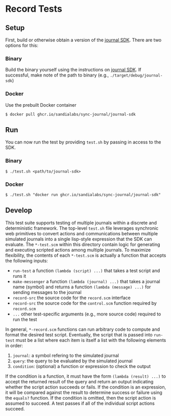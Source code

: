 # Record Tests

## Setup

First, build or otherwise obtain a version of the [journal SDK](https://github.com/sandialabs/sync-journal).
There are two options for this:

### Binary

 Build the binary yourself using the instructions on [journal SDK](https://github.com/sandialabs/sync-journal). If successful, make note of the path to binary (e.g., `./target/debug/journal-sdk`)

### Docker

Use the prebuilt Docker container

`$ docker pull ghcr.io/sandialabs/sync-journal/journal-sdk`

## Run

You can now run the test by providing `test.sh` by passing in access to the SDK.

### Binary

`$ ./test.sh <path/to/journal-sdk>`

### Docker

`$ ./test.sh "docker run ghcr.io/sandialabs/sync-journal/journal-sdk"`

## Develop

This test suite supports testing of multiple journals within a discrete and deterministic framework.
The top-level `test.sh` file leverages synchronic web primitives to convert actions and communications between multiple simulated journals into a single lisp-style expression that the SDK can evaluate.
The `*-test.scm` within this directory contain logic for generating and executing scripted actions among multiple journals.
To maximize flexibility, the contents of each `*-test.scm` is actually a function that accepts the following inputs:

- `run-test` a function `(lambda (script) ...)` that takes a test script and runs it
- `make-messenger` a function `(lambda (journal) ...)` that takes a journal name (symbol) and returns a function `(lambda (message) ...)` for sending messages to the journal
- `record-src` the source code for the `record.scm` interface
- `record-src` the source code for the `control.scm` function required by `record.scm`
- `...` other test-specific arguments (e.g., more source code) required to run the test

In general, `*-record.scm` functions can run arbitrary code to compute and format the desired test script.
Eventually, the script that is passed into `run-test` must be a list where each item is itself a list with the following elements in order:

1. `journal`: a symbol refering to the simulated journal
2. `query`: the query to be evaluated by the simulated journal
3. `condition`: (optional) a function or expression to check the output

If the condition is a function, it must have the form `(lambda (result) ...)` to accept the returned result of the query and return an output indicating whether the script action succeeds or fails.
If the condition is an expression, it will be compared against the result to determine success or failure using the `equals?` function.
If the condition is omitted, then the script action is assumed to succeed.
A test passes if all of the individual script actions succeed.
